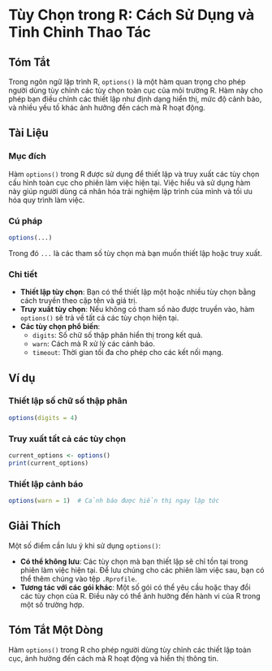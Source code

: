 <!--
Meta Description: # Tùy Chọn trong R: Cách Sử Dụng và Tinh Chỉnh Thao Tác ## Tóm Tắt Trong ngôn ngữ lập trình R, `options()` là một hàm quan trọng cho phép người dùng t...
Meta Keywords: tùy, các, chọn, lập, options
-->

# Tùy Chọn trong R: Cách Sử Dụng và Tinh Chỉnh Thao Tác

## Tóm Tắt
Trong ngôn ngữ lập trình R, `options()` là một hàm quan trọng cho phép người dùng tùy chỉnh các tùy chọn toàn cục của môi trường R. Hàm này cho phép bạn điều chỉnh các thiết lập như định dạng hiển thị, mức độ cảnh báo, và nhiều yếu tố khác ảnh hưởng đến cách mà R hoạt động.

## Tài Liệu
### Mục đích
Hàm `options()` trong R được sử dụng để thiết lập và truy xuất các tùy chọn cấu hình toàn cục cho phiên làm việc hiện tại. Việc hiểu và sử dụng hàm này giúp người dùng cá nhân hóa trải nghiệm lập trình của mình và tối ưu hóa quy trình làm việc.

### Cú pháp
```R
options(...)
```
Trong đó `...` là các tham số tùy chọn mà bạn muốn thiết lập hoặc truy xuất.

### Chi tiết
- **Thiết lập tùy chọn**: Bạn có thể thiết lập một hoặc nhiều tùy chọn bằng cách truyền theo cặp tên và giá trị.
- **Truy xuất tùy chọn**: Nếu không có tham số nào được truyền vào, hàm `options()` sẽ trả về tất cả các tùy chọn hiện tại.
- **Các tùy chọn phổ biến**:
  - `digits`: Số chữ số thập phân hiển thị trong kết quả.
  - `warn`: Cách mà R xử lý các cảnh báo.
  - `timeout`: Thời gian tối đa cho phép cho các kết nối mạng.

## Ví dụ
### Thiết lập số chữ số thập phân
```R
options(digits = 4)
```
### Truy xuất tất cả các tùy chọn
```R
current_options <- options()
print(current_options)
```
### Thiết lập cảnh báo
```R
options(warn = 1)  # Cảnh báo được hiển thị ngay lập tức
```

## Giải Thích
Một số điểm cần lưu ý khi sử dụng `options()`:
- **Có thể không lưu**: Các tùy chọn mà bạn thiết lập sẽ chỉ tồn tại trong phiên làm việc hiện tại. Để lưu chúng cho các phiên làm việc sau, bạn có thể thêm chúng vào tệp `.Rprofile`.
- **Tương tác với các gói khác**: Một số gói có thể yêu cầu hoặc thay đổi các tùy chọn của R. Điều này có thể ảnh hưởng đến hành vi của R trong một số trường hợp.

## Tóm Tắt Một Dòng
Hàm `options()` trong R cho phép người dùng tùy chỉnh các thiết lập toàn cục, ảnh hưởng đến cách mà R hoạt động và hiển thị thông tin.